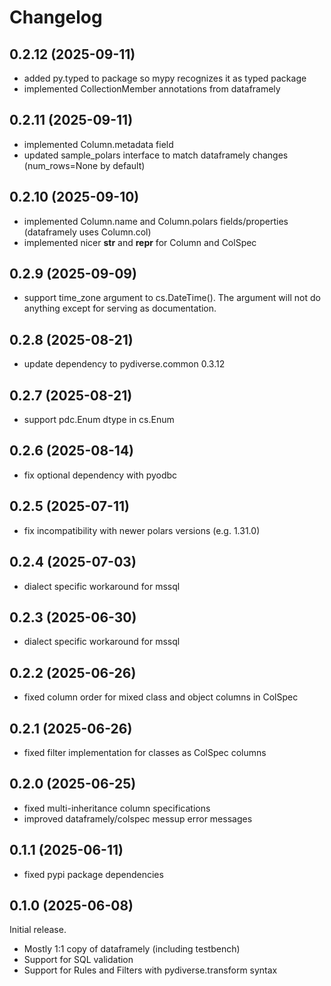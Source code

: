 # Changelog

## 0.2.12 (2025-09-11)
- added py.typed to package so mypy recognizes it as typed package
- implemented CollectionMember annotations from dataframely

## 0.2.11 (2025-09-11)
- implemented Column.metadata field
- updated sample_polars interface to match dataframely changes (num_rows=None by default)

## 0.2.10 (2025-09-10)
- implemented Column.name and Column.polars fields/properties (dataframely uses Column.col)
- implemented nicer __str__ and __repr__ for Column and ColSpec

## 0.2.9 (2025-09-09)
- support time_zone argument to cs.DateTime(). The argument will not do anything except for serving as documentation.

## 0.2.8 (2025-08-21)
- update dependency to pydiverse.common 0.3.12

## 0.2.7 (2025-08-21)
- support pdc.Enum dtype in cs.Enum

## 0.2.6 (2025-08-14)
- fix optional dependency with pyodbc

## 0.2.5 (2025-07-11)
- fix incompatibility with newer polars versions (e.g. 1.31.0)

## 0.2.4 (2025-07-03)
- dialect specific workaround for mssql

## 0.2.3 (2025-06-30)
- dialect specific workaround for mssql

## 0.2.2 (2025-06-26)
- fixed column order for mixed class and object columns in ColSpec

## 0.2.1 (2025-06-26)
- fixed filter implementation for classes as ColSpec columns

## 0.2.0 (2025-06-25)
- fixed multi-inheritance column specifications
- improved dataframely/colspec messup error messages

## 0.1.1 (2025-06-11)
- fixed pypi package dependencies

## 0.1.0 (2025-06-08)
Initial release.

- Mostly 1:1 copy of dataframely (including testbench)
- Support for SQL validation
- Support for Rules and Filters with pydiverse.transform syntax
